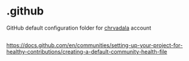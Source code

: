 # .github
GitHub default configuration folder for [chrvadala](https://github.com/chrvadala) account

## 
https://docs.github.com/en/communities/setting-up-your-project-for-healthy-contributions/creating-a-default-community-health-file